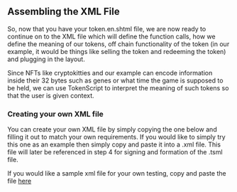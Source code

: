 ## Assembling the XML File

So, now that you have your token.en.shtml file, we are now ready to continue on to the XML file 
which will define the function calls, how we define the meaning of our tokens, 
off chain functionality of the token (in our example, it would be things 
like selling the token and redeeming the token) and plugging in the layout. 

Since NFTs like cryptokitties and our example can encode information inside their 32 bytes such 
as genes or what time the game is supposed to be held, we can use TokenScript to interpret 
the meaning of such tokens so that the user is given context.  

### Creating your own XML file

You can create your own XML file by simply copying the one below and filling it out to match your own requirements. If you would like to simply try this one as an example then simply copy and paste it into a .xml file. This file will later be referenced in step 4 for signing and formation of the .tsml file. 

If you would like a sample xml file for your own testing, copy and paste the file [here](https://github.com/AlphaWallet/contracts/blob/master/blockchain-tickets/schema1/TicketingContract.xml)